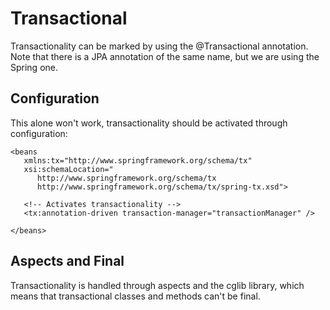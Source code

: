 # Transactional

Transactionality can be marked by using the @Transactional annotation. Note that there is a JPA annotation of the same name, but we are using the Spring one.

## Configuration

This alone won't work, transactionality should be activated through configuration:

```markup
<beans
   xmlns:tx="http://www.springframework.org/schema/tx"
   xsi:schemaLocation="
      http://www.springframework.org/schema/tx
      http://www.springframework.org/schema/tx/spring-tx.xsd">

   <!-- Activates transactionality -->
   <tx:annotation-driven transaction-manager="transactionManager" />

</beans>
```

## Aspects and Final

Transactionality is handled through aspects and the cglib library, which means that transactional classes and methods can't be final.



